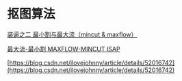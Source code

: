 # 抠图算法  

[装逼之二 最小割与最大流（mincut & maxflow）](https://blog.csdn.net/a519781181/article/details/51908303)   

[最大流-最小割 MAXFLOW-MINCUT ISAP](https://www.cnblogs.com/StupidBoy/p/6125802.html)   

[https://blog.csdn.net/ilovejohnny/article/details/52016742](https://blog.csdn.net/ilovejohnny/article/details/52016742)   